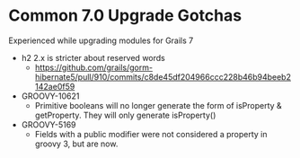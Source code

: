 # Common 7.0 Upgrade Gotchas

Experienced while upgrading modules for Grails 7

- h2 2.x is stricter about reserved words
  - https://github.com/grails/gorm-hibernate5/pull/910/commits/c8de45df204966ccc228b46b94beeb2142ae0f59 
- GROOVY-10621 
  - Primitive booleans will no longer generate the form of isProperty & getProperty.  They will only generate isProperty()
- GROOVY-5169
  - Fields with a public modifier were not considered a property in groovy 3, but are now. 
